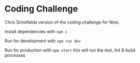 # Coding Challenge

Chris Schofields version of the coding challenge for Nine.

Install dependencies with `npm i`

Run for development with `npm run dev`

Run for production with `npm start` this will run the test, lint & build processes
